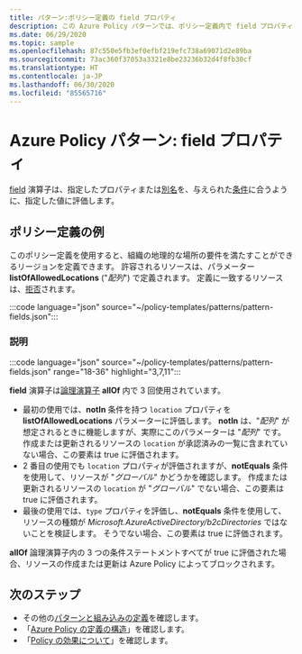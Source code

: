 ```yaml
---
title: パターン:ポリシー定義の field プロパティ
description: この Azure Policy パターンでは、ポリシー定義内で field プロパティを使用する方法の例を示します。
ms.date: 06/29/2020
ms.topic: sample
ms.openlocfilehash: 87c550e5fb3ef0efbf219efc738a69071d2e89ba
ms.sourcegitcommit: 73ac360f37053a3321e8be23236b32d4f8fb30cf
ms.translationtype: HT
ms.contentlocale: ja-JP
ms.lasthandoff: 06/30/2020
ms.locfileid: "85565716"
---
```

# <a name="azure-policy-pattern-field-properties"></a>Azure Policy パターン: field プロパティ

[field](../concepts/definition-structure.md#fields) 演算子は、指定したプロパティまたは[別名](../concepts/definition-structure.md#aliases)を、与えられた[条件](../concepts/definition-structure.md#conditions)に合うように、指定した値に評価します。

## <a name="sample-policy-definition"></a>ポリシー定義の例

このポリシー定義を使用すると、組織の地理的な場所の要件を満たすことができるリージョンを定義できます。 許容されるリソースは、パラメーター **listOfAllowedLocations** ("_配列_") で定義されます。 定義に一致するリソースは、[拒否](../concepts/effects.md#deny)されます。

:::code language="json" source="~/policy-templates/patterns/pattern-fields.json":::

### <a name="explanation"></a>説明

:::code language="json" source="~/policy-templates/patterns/pattern-fields.json" range="18-36" highlight="3,7,11":::

**field** 演算子は[論理演算子](../concepts/definition-structure.md#logical-operators) **allOf** 内で 3 回使用されています。

- 最初の使用では、**notIn** 条件を持つ `location` プロパティを **listOfAllowedLocations** パラメーターに評価します。 **notIn** は、"_配列_" が想定されるときに機能しますが、実際にこのパラメーターは "_配列_" です。 作成または更新されるリソースの `location` が承認済みの一覧に含まれていない場合、この要素は true に評価されます。
- 2 番目の使用でも `location` プロパティが評価されますが、**notEquals** 条件を使用して、リソースが "_グローバル_" かどうかを確認します。 作成または更新されるリソースの `location` が "_グローバル_" でない場合、この要素は true に評価されます。
- 最後の使用では、`type` プロパティを評価し、**notEquals** 条件を使用して、リソースの種類が _Microsoft.AzureActiveDirectory/b2cDirectories_ ではないことを検証します。 そうでない場合、この要素は true に評価されます。

**allOf** 論理演算子内の 3 つの条件ステートメントすべてが true に評価された場合、リソースの作成または更新は Azure Policy によってブロックされます。

## <a name="next-steps"></a>次のステップ

- その他の[パターンと組み込みの定義](./index.md)を確認します。
- 「[Azure Policy の定義の構造](../concepts/definition-structure.md)」を確認します。
- 「[Policy の効果について](../concepts/effects.md)」を確認します。